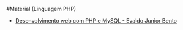 #Material (Linguagem PHP)

+ [Desenvolvimento web com PHP e MySQL - Evaldo Junior Bento](desenvolvimento_web_com_php_e_mysql-evaldo_junior_bento.pdf)

